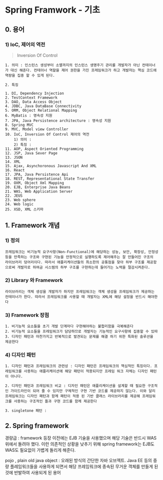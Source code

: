 # Spring Framwork - 기초

## 0. 용어

### 1) IoC, 제어의 역전

> Inversion Of Control

```
1. 의미 : 인스턴스 생성부터 소멸까지의 인스턴스 생명주기 관리를 개발자가 아닌 컨테이너가 대신 해준다. 컨테이너 역할을 제어 권한을 가진 프레임워크가 하고 개발자는 핵심 코드에 역량을 집중 할 수 있게 된다.

2. 특징
```



```
1. DI, Dependency Injection
2. TestContext Framework
3. DAO, Data Access Object
4. JDBC, Java DataBase Connectivity
5. ORM, Object Relational Mapping
6. MyBatis : 영속성 지원
7. JPA, Java Persistence architecture : 영속성 지원
8. Spring MVC
9. MVC, Model view Controller
10. IoC, Inversion Of Control 제어의 역전 
	1) 의미 : 
	2) 특징 : 
11. AOP, Aspect Oriented Programming
12. JSP, Java Sever Page
13. JSON
14. XML
15. Ajax, Asynchoronous Javascript And XML
16. React
17. JPA, Java Persistence Api
18. REST, Representational State Transfer
19. OXM, Object Xml Mapping
20. EJB, Enterprise Java Beans
21. WAS, Web Application Server
22. JEUS
23. Web sphere
24. Web logic
25. XSD, XML 스키마
```

## 1. Framework 개념

### 1) 정의

```
프레임워크는 비기능적 요구사항(Non-Functional)에 해당하는 성능, 보안, 확장성, 안정성 등을 만족하는 구조와 구현된 기능을 안정적으로 실행하도록 제어해주는 잘 만들어진 구조의 라이브러리 덩어리이다. 따라서 애플리케이션들의 최소한의 공통점을 찾아 하부 구조를 제공함으로써 개발자로 하여금 시스템의 하부 구조를 구현하는데 들어가는 노력을 절감시켜준다.
```

### 2) Library 와 Framework

```
라이브러리는 객체 생성을 개발자가 하지만 프레임워크는 객체 생성을 프레임워크가 제공하는 컨테이너가 한다. 따라서 프레임워크를 사용할 때 개발자는 XML에 해당 설정을 반드시 해야한다
```

### 3) Framework 장점

```
1. 비기능적 요소들을 초기 개발 단계마다 구현해야하는 불합리함을 극복해준다
2. 비기능적 요소들을 프레임워크가 담당하므로 개발자는 기능적인 요구사항에 집중할 수 있따
3. 디자인 패턴과 마찬가지고 반복적으로 발견되는 문제를 해결 하기 위한 특화된 솔루션을 제공한다
```

### 4) 디자인 패턴

```
1. 디자인 패턴과 프레임워크의 관련성 : 디자인 패턴은 프레임워크의 핵심적인 특징이다. 프레임워크를 사용하는 애플리케이션에 해당 패턴이 적용되지만 프레임 워크 자체는 디자인 패턴이 아니다.

2. 디자인 패턴과 프레임워크 비교 : 디자인 패턴은 애플리케이션을 설계할 때 필요한 구조적인 가이드라인이 되어 줄 수 있지만 구체적인 구현 기반 코드를 제공하지 않는다. 이와 달리 프레임워크는 디자인 패턴과 함께 패턴이 적용 된 기반 클래스 라이브러리를 제공해 프레임워크를 사용하는 구조적인 틀과 구현 코드를 함께 제공한다

3. singletone 패턴 : 
```

## 2. Spring framework

경량급 : framework 등장 이전에는 EJB 기술을 사용했으며 해당 기술은 반드시 WAS 위에서 돌려야 했다. 이런 의존적인 상황을 낮추기 위해 spring framework는 EJB도 WAS도 필요없이 가볍게 돌리게 해준다.

pojo , plain old java object :  오래된 방식의 간단한 자바 오브젝트. Java EE 등의 중량 플레임워크들을 사용하게 되면서 해당 프레임워크에 종속된 무거운 객체를  만들게 된 것에 반발하여 사용되게 된 용어